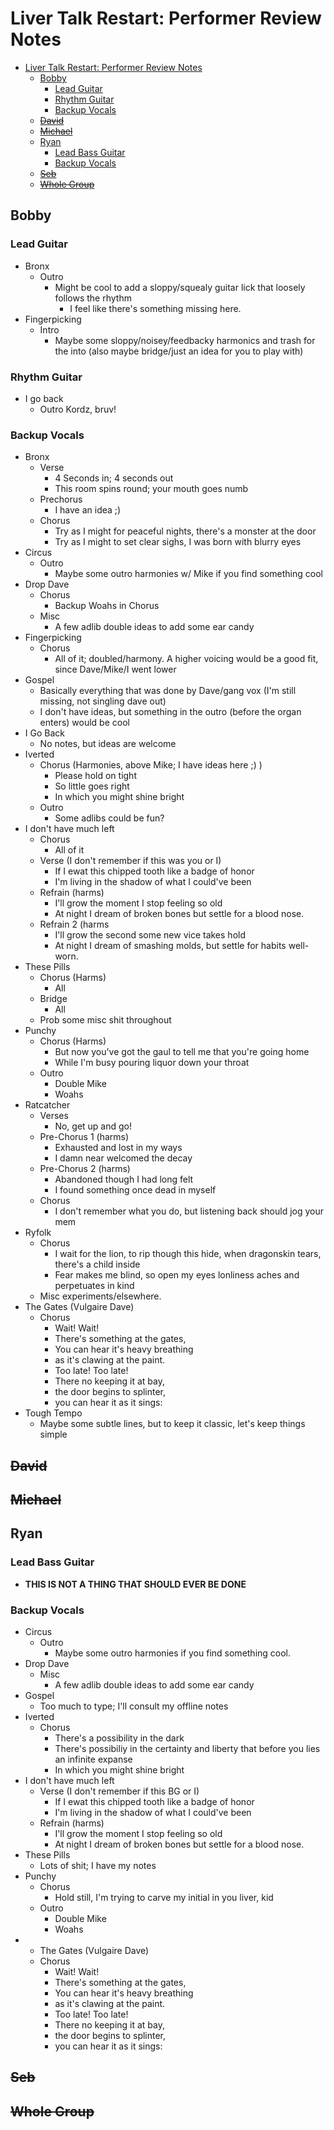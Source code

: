 # Liver Talk Restart: Performer Review Notes

- [Liver Talk Restart: Performer Review Notes](#liver-talk-restart-performer-review-notes)
  - [Bobby](#bobby)
    - [Lead Guitar](#lead-guitar)
    - [Rhythm Guitar](#rhythm-guitar)
    - [Backup Vocals](#backup-vocals)
  - [~~David~~](#david)
  - [~~Michael~~](#michael)
  - [Ryan](#ryan)
    - [Lead Bass Guitar](#lead-bass-guitar)
    - [Backup Vocals](#backup-vocals-1)
  - [~~Seb~~](#seb)
  - [~~Whole Group~~](#whole-group)
## Bobby
### Lead Guitar
- Bronx
  - Outro
    - Might be cool to add a sloppy/squealy guitar lick that loosely follows the rhythm
      - I feel like there's something missing here.
- Fingerpicking
  - Intro
    - Maybe some sloppy/noisey/feedbacky harmonics and trash for the into (also maybe bridge/just an idea for you to play with)
### Rhythm Guitar
- I go back
  - Outro Kordz, bruv!
### Backup Vocals
- Bronx
  - Verse
    - 4 Seconds in; 4 seconds out
    - This room spins round; your mouth goes numb  
  - Prechorus
    - I have an idea ;)
  - Chorus
    - Try as I might for peaceful nights, there's a monster at the door
    - Try as I might to set clear sighs, I was born with blurry eyes
- Circus
  - Outro
    - Maybe some outro harmonies w/ Mike if you find something cool
- Drop Dave
  - Chorus
    - Backup Woahs in Chorus
  - Misc
    - A few adlib double ideas to add some ear candy
- Fingerpicking
  - Chorus
    - All of it; doubled/harmony. A higher voicing would be a good fit, since Dave/Mike/I went lower
- Gospel
  - Basically everything that was done by Dave/gang vox (I'm still missing, not singling dave out)
  - I don't have ideas, but something in the outro (before the organ enters) would be cool
- I Go Back
  - No notes, but ideas are welcome
- Iverted
  - Chorus (Harmonies, above Mike; I have ideas here ;) )
    - Please hold on tight
    - So little goes right
    - In which you might shine bright
  - Outro
    - Some adlibs could be fun?
- I don't have much left
  - Chorus
    - All of it
  - Verse (I don't remember if this was you or I)
    - If I ewat this chipped tooth like a badge of honor
    - I'm living in the shadow of what I could've been
  - Refrain (harms)
    - I'll grow the moment I stop feeling so old
    - At night I dream of broken bones but settle for a blood nose.
  - Refrain 2 (harms
    - I'll grow the second some new vice takes hold
    - At night I dream of smashing molds, but settle for habits well-worn.
- These Pills
  - Chorus (Harms)
    - All
  - Bridge
    - All
  - Prob some misc shit throughout
- Punchy
  - Chorus (Harms)
    - But now you've got the gaul to tell me that you're going home
    - While I'm busy pouring liquor down your throat
  - Outro
    - Double Mike
    - Woahs
- Ratcatcher
  - Verses
    - No, get up and go!
  - Pre-Chorus 1 (harms)
    - Exhausted and lost in my ways
    - I damn near welcomed the decay
  - Pre-Chorus 2 (harms)
    - Abandoned though I had long felt
    - I found something once dead in myself
  - Chorus
    - I don't remember what you do, but listening back should jog your mem
- Ryfolk
  - Chorus
    - I wait for the lion, to rip though this hide, when dragonskin tears, there's a child inside
    - Fear makes me blind, so open my eyes lonliness aches and perpetuates in kind
  - Misc experiments/elsewhere.
- The Gates (Vulgaire Dave)
  - Chorus
    - Wait! Wait!
    - There's something at the gates,
    - You can hear it's heavy breathing
    - as it's clawing at the paint.
    - Too late! Too late!
    - There no keeping it at bay,
    - the door begins to splinter,
    - you can hear it as it sings:
- Tough Tempo
  - Maybe some subtle lines, but to keep it classic, let's keep things simple
## ~~David~~
## ~~Michael~~
## Ryan
### Lead Bass Guitar
- **THIS IS NOT A THING THAT SHOULD EVER BE DONE**
### Backup Vocals
- Circus
  - Outro
    - Maybe some outro harmonies if you find something cool.
- Drop Dave
  - Misc
    - A few adlib double ideas to add some ear candy
- Gospel
  - Too much to type; I'll consult my offline notes
- Iverted
  - Chorus
    - There's a possibility in the dark
    - There's possibiliy in the certainty and liberty that before you lies an infinite expanse
    - In which you might shine bright
- I don't have much left
  - Verse (I don't remember if this BG or I)
    - If I ewat this chipped tooth like a badge of honor
    - I'm living in the shadow of what I could've been
  - Refrain (harms)
    - I'll grow the moment I stop feeling so old
    - At night I dream of broken bones but settle for a blood nose.
- These Pills
  - Lots of shit; I have my notes
- Punchy
  - Chorus
    - Hold still, I'm trying to carve my initial in you liver, kid
  - Outro
    - Double Mike
    - Woahs
- - The Gates (Vulgaire Dave)
  - Chorus
    - Wait! Wait!
    - There's something at the gates,
    - You can hear it's heavy breathing
    - as it's clawing at the paint.
    - Too late! Too late!
    - There no keeping it at bay,
    - the door begins to splinter,
    - you can hear it as it sings:
## ~~Seb~~
## ~~Whole Group~~